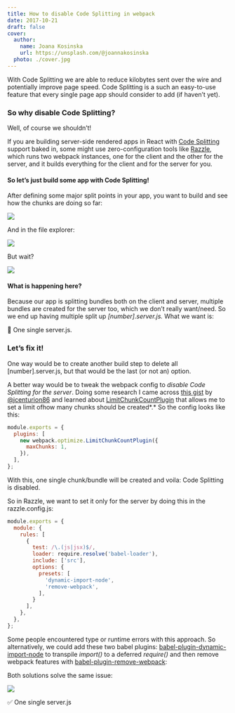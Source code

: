 ```yaml
---
title: How to disable Code Splitting in webpack
date: 2017-10-21
draft: false
cover:
  author:
    name: Joana Kosinska
    url: https://unsplash.com/@joannakosinska
  photo: ./cover.jpg
---
```


With Code Splitting we are able to reduce kilobytes sent over the wire and potentially improve page speed. Code Splitting is a such an easy-to-use feature that every single page app should consider to add (if haven’t yet).

### So why disable Code Splitting?

Well, of course we shouldn’t!

If you are building server-side rendered apps in React with [Code Splitting](https://webpack.js.org/guides/code-splitting/) support baked in, some might use zero-configuration tools like [Razzle](https://github.com/jaredpalmer/razzle), which runs two webpack instances, one for the client and the other for the server, and it builds everything for the client and for the server for you.

#### So let’s just build some app with Code Splitting!

After defining some major split points in your app, you want to build and see how the chunks are doing so far:

![](./1__RUaSpLjHtlil4gC9XS0XRA.png)

And in the file explorer:

![](./1__wptGHrZQEsikUyz3u4QWdw.png)

But wait?

![](./1__XtUp3MIvqfU1kSeUbPADWQ.png)

#### What is happening here?

Because our app is splitting bundles both on the client and server, multiple bundles are created for the server too, which we don’t really want/need. So we end up having multiple split up _\[number\]_._server.js._ What we want is:

📝 One single server.js.

### Let’s fix it!

One way would be to create another build step to delete all \[number\].server.js, but that would be the last (or not an) option.

A better way would be to tweak the webpack config to _disable Code Splitting for the server_. Doing some research I came across [this gist](https://gist.github.com/jcenturion/892c718abce234243a156255f8f52468) by [@jcenturion86](https://twitter.com/jcenturion86) and learned about [LimitChunkCountPlugin](https://webpack.js.org/plugins/limit-chunk-count-plugin) that allows me to set a limit ofhow many chunks should be created*.* So the config looks like this:

```js
module.exports = {
  plugins: [
    new webpack.optimize.LimitChunkCountPlugin({
      maxChunks: 1,
    }),
  ],
};
```

With this, one single chunk/bundle will be created and voila: Code Splitting is disabled.

So in Razzle, we want to set it only for the server by doing this in the razzle.config.js:

```js
module.exports = {
  module: {
    rules: [
      {
        test: /\.(js|jsx)$/,
        loader: require.resolve('babel-loader'),
        include: ['src'],
        options: {
          presets: [
            'dynamic-import-node',
            'remove-webpack',
          ],
        }
      ],
    },
  },
};
```

Some people encountered type or runtime errors with this approach. So alternatively, we could add these two babel plugins: [babel-plugin-dynamic-import-node](https://github.com/airbnb/babel-plugin-dynamic-import-node) to transpile _import()_ to a deferred _require()_ and then remove webpack features with [babel-plugin-remove-webpack](https://github.com/knpwrs/babel-plugin-remove-webpack):

Both solutions solve the same issue:

![](./1__Jx__R7wwWw7sRaou1FJOUyA.png)

✅ One single server.js
